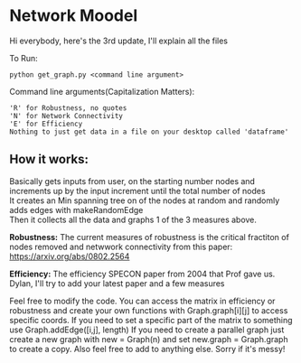 # Network Moodel
Hi everybody, here's the 3rd update, I'll explain all the files

To Run: 
    
    python get_graph.py <command line argument>

Command line arguments(Capitalization Matters):
    
    'R' for Robustness, no quotes
    'N' for Network Connectivity
    'E' for Efficiency
    Nothing to just get data in a file on your desktop called 'dataframe'

## How it works:          
Basically gets inputs from user, on the starting number nodes and
increments up by the input increment until the total number of nodes        
It creates an Min spanning tree on of the nodes at random and randomly adds edges 
with makeRandomEdge     
Then it collects all the data and graphs 1 of the 3 measures above.


**Robustness:**
The current measures of robustness is the critical fractiton of nodes removed and 
netwwork connectivity from this paper: https://arxiv.org/abs/0802.2564


**Efficiency:**
The efficiency SPECON paper from 2004 that Prof gave us.
Dylan, I'll try to add your latest paper and a few measures

Feel free to modify the code. You can access the matrix in efficiency or robustness 
and create your own functions with Graph.graph[i][j] to access specific coords. If 
you need to set a specific part of the matrix to something use Graph.addEdge([i,j], length)
If you need to create a parallel graph just create a new graph with new = Graph(n) and set
new.graph = Graph.graph to create a copy. Also feel free to add to anything else. Sorry if it's messy!

